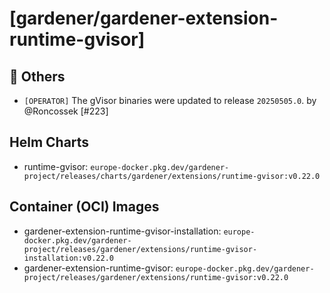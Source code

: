# [gardener/gardener-extension-runtime-gvisor]

## 🏃 Others

- `[OPERATOR]` The gVisor binaries were updated to release `20250505.0`. by @Roncossek [#223]

## Helm Charts
- runtime-gvisor: `europe-docker.pkg.dev/gardener-project/releases/charts/gardener/extensions/runtime-gvisor:v0.22.0`
## Container (OCI) Images
- gardener-extension-runtime-gvisor-installation: `europe-docker.pkg.dev/gardener-project/releases/gardener/extensions/runtime-gvisor-installation:v0.22.0`
- gardener-extension-runtime-gvisor: `europe-docker.pkg.dev/gardener-project/releases/gardener/extensions/runtime-gvisor:v0.22.0`
